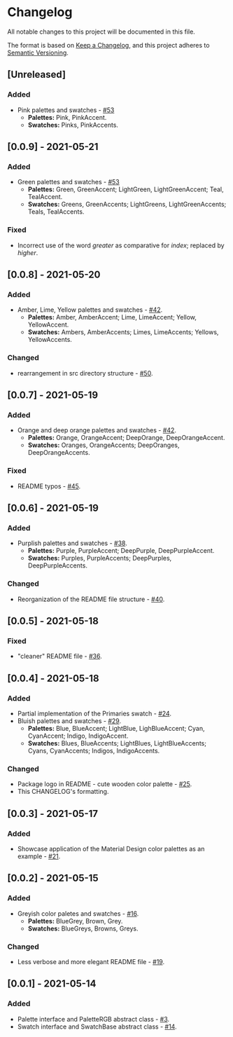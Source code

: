 # Changelog

All notable changes to this project will be documented in this file.

The format is based on [Keep a Changelog](https://keepachangelog.com/en/1.0.0/),
and this project adheres to [Semantic Versioning](https://semver.org/spec/v2.0.0.html).

## [Unreleased]
### Added
- Pink palettes and swatches - [#53](https://github.com/dartoos-dev/eo_color/issues/53)
  - **Palettes:** Pink, PinkAccent.
  - **Swatches:** Pinks, PinkAccents.

## [0.0.9] - 2021-05-21
### Added
- Green palettes and swatches - [#53](https://github.com/dartoos-dev/eo_color/issues/53)
  - **Palettes:** Green, GreenAccent; LightGreen, LightGreenAccent; Teal,
    TealAccent.
  - **Swatches:** Greens, GreenAccents; LightGreens, LightGreenAccents; Teals,
    TealAccents.

### Fixed
- Incorrect use of the word _greater_ as comparative for _index_; replaced by _higher_.

## [0.0.8] - 2021-05-20
### Added
- Amber, Lime, Yellow palettes and swatches - [#42](https://github.com/dartoos-dev/eo_color/issues/49).
  - **Palettes:** Amber, AmberAccent; Lime, LimeAccent; Yellow, YellowAccent.
  - **Swatches:** Ambers, AmberAccents; Limes, LimeAccents; Yellows,
    YellowAccents.

### Changed
- rearrangement in src directory structure - [#50](https://github.com/dartoos-dev/eo_color/issues/50).

## [0.0.7] - 2021-05-19
### Added
- Orange and deep orange palettes and swatches - [#42](https://github.com/dartoos-dev/eo_color/issues/42).
  - **Palettes:** Orange, OrangeAccent; DeepOrange, DeepOrangeAccent.
  - **Swatches:** Oranges, OrangeAccents; DeepOranges, DeepOrangeAccents.

### Fixed
- README typos - [#45](https://github.com/dartoos-dev/eo_color/issues/45).

## [0.0.6] - 2021-05-19

### Added
- Purplish palettes and swatches - [#38](https://github.com/dartoos-dev/eo_color/issues/38).
  - **Palettes:** Purple, PurpleAccent; DeepPurple, DeepPurpleAccent.
  - **Swatches:** Purples, PurpleAccents; DeepPurples, DeepPurpleAccents.

### Changed
- Reorganization of the README file structure - [#40](https://github.com/dartoos-dev/eo_color/issues/40).

## [0.0.5] - 2021-05-18
### Fixed
- "cleaner" README file - [#36](https://github.com/dartoos-dev/eo_color/issues/36).

## [0.0.4] - 2021-05-18
### Added
- Partial implementation of the Primaries swatch - [#24](https://github.com/dartoos-dev/eo_color/issues/24).
- Bluish palettes and swatches - [#29](https://github.com/dartoos-dev/eo_color/issues/29).
  - **Palettes:** Blue, BlueAccent; LightBlue, LighBlueAccent; Cyan, CyanAccent; Indigo,
    IndigoAccent.
  - **Swatches:** Blues, BlueAccents; LightBlues, LightBlueAccents; Cyans, CyanAccents;
    Indigos, IndigoAccents.

### Changed
- Package logo in README - cute wooden color palette -
  [#25](https://github.com/dartoos-dev/eo_color/issues/25).
- This CHANGELOG's formatting.

## [0.0.3] - 2021-05-17
### Added
- Showcase application of the Material Design color palettes as an example -
  [#21](https://github.com/dartoos-dev/eo_color/issues/21).

## [0.0.2] - 2021-05-15
### Added
- Greyish color paletes and swatches - [#16](https://github.com/dartoos-dev/eo_color/issues/16).
  - **Palettes:** BlueGrey, Brown, Grey.
  - **Swatches:** BlueGreys, Browns, Greys.

### Changed
- Less verbose and more elegant README file -
  [#19](https://github.com/dartoos-dev/eo_color/issues/19).

## [0.0.1] - 2021-05-14
### Added
- Palette interface and PaletteRGB abstract class -
  [#3](https://github.com/dartoos-dev/eo_color/issues/3).
- Swatch interface and SwatchBase abstract class -
  [#14](https://github.com/dartoos-dev/eo_color/issues/14).
